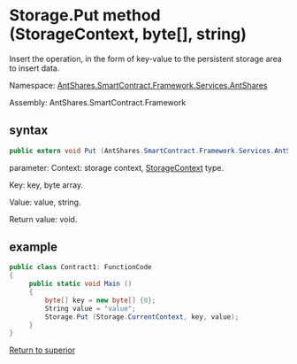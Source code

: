 # Storage.Put method (StorageContext, byte[], string)

Insert the operation, in the form of key-value to the persistent storage area to insert data.

Namespace: [AntShares.SmartContract.Framework.Services.AntShares](../../AntShares.md)

Assembly: AntShares.SmartContract.Framework

## syntax

```c#
public extern void Put (AntShares.SmartContract.Framework.Services.AntShares.StorageContext context, byte[] key, string value)
```

parameter:
Context: storage context, [StorageContext](../StorageContex.md) type.

Key: key, byte array.

Value: value, string.

Return value: void.

## example

```c#
public class Contract1: FunctionCode
{
     public static void Main ()
     {
         byte[] key = new byte[] {0};
         String value = "value";
         Storage.Put (Storage.CurrentContext, key, value);
     }
}
```



[Return to superior](../Storage.md)
